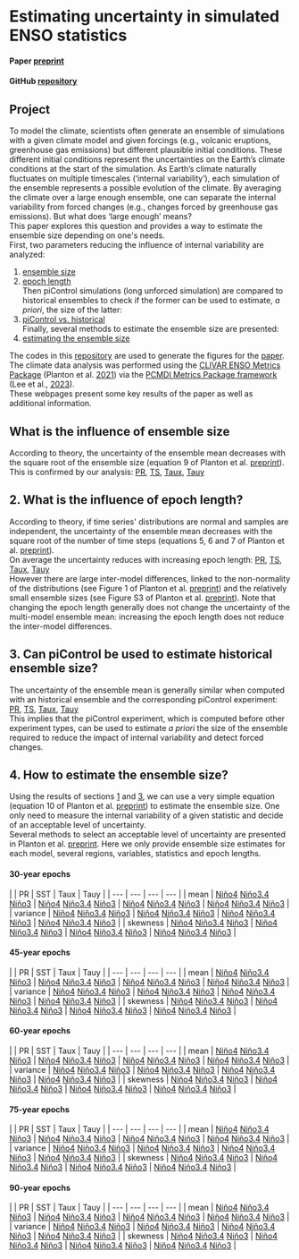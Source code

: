 # Estimating uncertainty in simulated ENSO statistics

#### Paper [preprint](https://doi.org/10.22541/essoar.170196744.48068128/v1)

#### GitHub [repository](https://github.com/yyplanton/estimating_uncertainties_enso/)


## Project
To model the climate, scientists often generate an ensemble of simulations with a given climate model and given forcings (e.g., volcanic eruptions, greenhouse gas emissions) but different plausible initial conditions. These different initial conditions represent the uncertainties on the Earth’s climate conditions at the start of the simulation. As Earth’s climate naturally fluctuates on multiple timescales (‘internal variability’), each simulation of the ensemble represents a possible evolution of the climate. By averaging the climate over a large enough ensemble, one can separate the internal variability from forced changes (e.g., changes forced by greenhouse gas emissions). But what does ‘large enough’ means?  
This paper explores this question and provides a way to estimate the ensemble size depending on one's needs.  
First, two parameters reducing the influence of internal variability are analyzed:
1. [ensemble size](#what-is-the-influence-of-ensemble-size)
2. [epoch length](##-What-is-the-influence-of-epoch-length?)  
Then piControl simulations (long unforced simulation) are compared to historical ensembles to check if the former can be used to estimate, *a priori*, the size of the latter:
3. [piControl vs. historical](##-Can-piControl-be-used-to-estimate-historical-ensemble-size?)  
Finally, several methods to estimate the ensemble size are presented:
4. [estimating the ensemble size](##-How-to-estimate-the-ensemble-size?)  

The codes in this [repository](https://github.com/yyplanton/estimating_uncertainties_enso/) are used to generate the figures for the [paper](https://doi.org/10.22541/essoar.170196744.48068128/v1).  
The climate data analysis was performed using the [CLIVAR ENSO Metrics Package](https://github.com/CLIVAR-PRP/ENSO_metrics) (Planton et al. [2021](https://doi.org/10.1175/BAMS-D-19-0337.1)) via the [PCMDI Metrics Package framework](https://github.com/PCMDI/pcmdi_metrics) (Lee et al., [2023](https://doi.org/10.5194/egusphere-2023-2720)).  
These webpages present some key results of the paper as well as additional information.


## What is the influence of ensemble size
According to theory, the uncertainty of the ensemble mean decreases with the square root of the ensemble size (equation 9 of Planton et al. [preprint](https://doi.org/10.22541/essoar.170196744.48068128/v1)).  
This is confirmed by our analysis: [PR](docs/f3_pr.md), [TS](docs/f3_ts.md), [Taux](docs/f3_tx.md), [Tauy](docs/f3_ty.md)


## 2. What is the influence of epoch length?
According to theory, if time series' distributions are normal and samples are independent, the uncertainty of the ensemble mean decreases with the square root of the number of time steps (equations 5, 6 and 7 of Planton et al. [preprint](https://doi.org/10.22541/essoar.170196744.48068128/v1)).  
On average the uncertainty reduces with increasing epoch length: [PR](docs/f4_pr.md), [TS](docs/f4_ts.md), [Taux](docs/f4_tx.md), [Tauy](docs/f4_ty.md)  
However there are large inter-model differences, linked to the non-normality of the distributions (see Figure 1 of Planton et al. [preprint](https://doi.org/10.22541/essoar.170196744.48068128/v1)) and the relatively small ensemble sizes (see Figure S3 of Planton et al. [preprint](https://doi.org/10.22541/essoar.170196744.48068128/v1)). Note that changing the epoch length generally does not change the uncertainty of the multi-model ensemble mean: increasing the epoch length does not reduce the inter-model differences.  


## 3. Can piControl be used to estimate historical ensemble size?
The uncertainty of the ensemble mean is generally similar when computed with an historical ensemble and the corresponding piControl experiment: [PR](docs/f5_pr.md), [TS](docs/f5_ts.md), [Taux](docs/f5_tx.md), [Tauy](docs/f5_ty.md)  
This implies that the piControl experiment, which is computed before other experiment types, can be used to estimate *a priori* the size of the ensemble required to reduce the impact of internal variability and detect forced changes.


## 4. How to estimate the ensemble size?
Using the results of sections [1](#-What-is-the-influence-of-ensemble-size?) and [3](#-Can-piControl-be-used-to-estimate-historical-ensemble-size?), we can use a very simple equation (equation 10 of Planton et al. [preprint](https://doi.org/10.22541/essoar.170196744.48068128/v1)) to estimate the ensemble size. One only need to measure the internal variability of a given statistic and decide of an acceptable level of uncertainty.  
Several methods to select an acceptable level of uncertainty are presented in Planton et al. [preprint](https://doi.org/10.22541/essoar.170196744.48068128/v1). Here we only provide ensemble size estimates for each model, several regions, variables, statistics and epoch lengths.

#### 30-year epochs

|  | PR | SST | Taux | Tauy |
| --- | --- | --- | --- |
| mean | [Niño4](docs/res_ave_pr_val_n40e_030_year.md) [Niño3.4](docs/res_ave_pr_val_n34e_030_year.md) [Niño3](docs/res_ave_pr_val_n30e_030_year.md) | [Niño4](docs/res_ave_ts_val_n40e_030_year.md) [Niño3.4](docs/res_ave_ts_val_n34e_030_year.md) [Niño3](docs/res_ave_ts_val_n30e_030_year.md) | [Niño4](docs/res_ave_tx_val_n40e_030_year.md) [Niño3.4](docs/res_ave_tx_val_n34e_030_year.md) [Niño3](docs/res_ave_tx_val_n30e_030_year.md) | [Niño4](docs/res_ave_ty_val_n40e_030_year.md) [Niño3.4](docs/res_ave_ty_val_n34e_030_year.md) [Niño3](docs/res_ave_ty_val_n30e_030_year.md) |
| variance | [Niño4](docs/res_var_pr_ano_n40e_030_year.md) [Niño3.4](docs/res_var_pr_ano_n34e_030_year.md) [Niño3](docs/res_var_pr_ano_n30e_030_year.md) | [Niño4](docs/res_var_ts_ano_n40e_030_year.md) [Niño3.4](docs/res_var_ts_ano_n34e_030_year.md) [Niño3](docs/res_var_ts_ano_n30e_030_year.md) | [Niño4](docs/res_var_tx_ano_n40e_030_year.md) [Niño3.4](docs/res_var_tx_ano_n34e_030_year.md) [Niño3](docs/res_var_tx_ano_n30e_030_year.md) | [Niño4](docs/res_var_ty_ano_n40e_030_year.md) [Niño3.4](docs/res_var_ty_ano_n34e_030_year.md) [Niño3](docs/res_var_ty_ano_n30e_030_year.md) |
| skewness | [Niño4](docs/res_ske_pr_ano_n40e_030_year.md) [Niño3.4](docs/res_ske_pr_ano_n34e_030_year.md) [Niño3](docs/res_ske_pr_ano_n30e_030_year.md) | [Niño4](docs/res_ske_ts_ano_n40e_030_year.md) [Niño3.4](docs/res_ske_ts_ano_n34e_030_year.md) [Niño3](docs/res_ske_ts_ano_n30e_030_year.md) | [Niño4](docs/res_ske_tx_ano_n40e_030_year.md) [Niño3.4](docs/res_ske_tx_ano_n34e_030_year.md) [Niño3](docs/res_ske_tx_ano_n30e_030_year.md) | [Niño4](docs/res_ske_ty_ano_n40e_030_year.md) [Niño3.4](docs/res_ske_ty_ano_n34e_030_year.md) [Niño3](docs/res_ske_ty_ano_n30e_030_year.md) |


#### 45-year epochs

|  | PR | SST | Taux | Tauy |
| --- | --- | --- | --- |
| mean | [Niño4](docs/res_ave_pr_val_n40e_045_year.md) [Niño3.4](docs/res_ave_pr_val_n34e_045_year.md) [Niño3](docs/res_ave_pr_val_n30e_045_year.md) | [Niño4](docs/res_ave_ts_val_n40e_045_year.md) [Niño3.4](docs/res_ave_ts_val_n34e_045_year.md) [Niño3](docs/res_ave_ts_val_n30e_045_year.md) | [Niño4](docs/res_ave_tx_val_n40e_045_year.md) [Niño3.4](docs/res_ave_tx_val_n34e_045_year.md) [Niño3](docs/res_ave_tx_val_n30e_045_year.md) | [Niño4](docs/res_ave_ty_val_n40e_045_year.md) [Niño3.4](docs/res_ave_ty_val_n34e_045_year.md) [Niño3](docs/res_ave_ty_val_n30e_045_year.md) |
| variance | [Niño4](docs/res_var_pr_ano_n40e_045_year.md) [Niño3.4](docs/res_var_pr_ano_n34e_045_year.md) [Niño3](docs/res_var_pr_ano_n30e_045_year.md) | [Niño4](docs/res_var_ts_ano_n40e_045_year.md) [Niño3.4](docs/res_var_ts_ano_n34e_045_year.md) [Niño3](docs/res_var_ts_ano_n30e_045_year.md) | [Niño4](docs/res_var_tx_ano_n40e_045_year.md) [Niño3.4](docs/res_var_tx_ano_n34e_045_year.md) [Niño3](docs/res_var_tx_ano_n30e_045_year.md) | [Niño4](docs/res_var_ty_ano_n40e_045_year.md) [Niño3.4](docs/res_var_ty_ano_n34e_045_year.md) [Niño3](docs/res_var_ty_ano_n30e_045_year.md) |
| skewness | [Niño4](docs/res_ske_pr_ano_n40e_045_year.md) [Niño3.4](docs/res_ske_pr_ano_n34e_045_year.md) [Niño3](docs/res_ske_pr_ano_n30e_045_year.md) | [Niño4](docs/res_ske_ts_ano_n40e_045_year.md) [Niño3.4](docs/res_ske_ts_ano_n34e_045_year.md) [Niño3](docs/res_ske_ts_ano_n30e_045_year.md) | [Niño4](docs/res_ske_tx_ano_n40e_045_year.md) [Niño3.4](docs/res_ske_tx_ano_n34e_045_year.md) [Niño3](docs/res_ske_tx_ano_n30e_045_year.md) | [Niño4](docs/res_ske_ty_ano_n40e_045_year.md) [Niño3.4](docs/res_ske_ty_ano_n34e_045_year.md) [Niño3](docs/res_ske_ty_ano_n30e_045_year.md) |


#### 60-year epochs

|  | PR | SST | Taux | Tauy |
| --- | --- | --- | --- |
| mean | [Niño4](docs/res_ave_pr_val_n40e_060_year.md) [Niño3.4](docs/res_ave_pr_val_n34e_060_year.md) [Niño3](docs/res_ave_pr_val_n30e_060_year.md) | [Niño4](docs/res_ave_ts_val_n40e_060_year.md) [Niño3.4](docs/res_ave_ts_val_n34e_060_year.md) [Niño3](docs/res_ave_ts_val_n30e_060_year.md) | [Niño4](docs/res_ave_tx_val_n40e_060_year.md) [Niño3.4](docs/res_ave_tx_val_n34e_060_year.md) [Niño3](docs/res_ave_tx_val_n30e_060_year.md) | [Niño4](docs/res_ave_ty_val_n40e_060_year.md) [Niño3.4](docs/res_ave_ty_val_n34e_060_year.md) [Niño3](docs/res_ave_ty_val_n30e_060_year.md) |
| variance | [Niño4](docs/res_var_pr_ano_n40e_060_year.md) [Niño3.4](docs/res_var_pr_ano_n34e_060_year.md) [Niño3](docs/res_var_pr_ano_n30e_060_year.md) | [Niño4](docs/res_var_ts_ano_n40e_060_year.md) [Niño3.4](docs/res_var_ts_ano_n34e_060_year.md) [Niño3](docs/res_var_ts_ano_n30e_060_year.md) | [Niño4](docs/res_var_tx_ano_n40e_060_year.md) [Niño3.4](docs/res_var_tx_ano_n34e_060_year.md) [Niño3](docs/res_var_tx_ano_n30e_060_year.md) | [Niño4](docs/res_var_ty_ano_n40e_060_year.md) [Niño3.4](docs/res_var_ty_ano_n34e_060_year.md) [Niño3](docs/res_var_ty_ano_n30e_060_year.md) |
| skewness | [Niño4](docs/res_ske_pr_ano_n40e_060_year.md) [Niño3.4](docs/res_ske_pr_ano_n34e_060_year.md) [Niño3](docs/res_ske_pr_ano_n30e_060_year.md) | [Niño4](docs/res_ske_ts_ano_n40e_060_year.md) [Niño3.4](docs/res_ske_ts_ano_n34e_060_year.md) [Niño3](docs/res_ske_ts_ano_n30e_060_year.md) | [Niño4](docs/res_ske_tx_ano_n40e_060_year.md) [Niño3.4](docs/res_ske_tx_ano_n34e_060_year.md) [Niño3](docs/res_ske_tx_ano_n30e_060_year.md) | [Niño4](docs/res_ske_ty_ano_n40e_060_year.md) [Niño3.4](docs/res_ske_ty_ano_n34e_060_year.md) [Niño3](docs/res_ske_ty_ano_n30e_060_year.md) |


#### 75-year epochs

|  | PR | SST | Taux | Tauy |
| --- | --- | --- | --- |
| mean | [Niño4](docs/res_ave_pr_val_n40e_075_year.md) [Niño3.4](docs/res_ave_pr_val_n34e_075_year.md) [Niño3](docs/res_ave_pr_val_n30e_075_year.md) | [Niño4](docs/res_ave_ts_val_n40e_075_year.md) [Niño3.4](docs/res_ave_ts_val_n34e_075_year.md) [Niño3](docs/res_ave_ts_val_n30e_075_year.md) | [Niño4](docs/res_ave_tx_val_n40e_075_year.md) [Niño3.4](docs/res_ave_tx_val_n34e_075_year.md) [Niño3](docs/res_ave_tx_val_n30e_075_year.md) | [Niño4](docs/res_ave_ty_val_n40e_075_year.md) [Niño3.4](docs/res_ave_ty_val_n34e_075_year.md) [Niño3](docs/res_ave_ty_val_n30e_075_year.md) |
| variance | [Niño4](docs/res_var_pr_ano_n40e_075_year.md) [Niño3.4](docs/res_var_pr_ano_n34e_075_year.md) [Niño3](docs/res_var_pr_ano_n30e_075_year.md) | [Niño4](docs/res_var_ts_ano_n40e_075_year.md) [Niño3.4](docs/res_var_ts_ano_n34e_075_year.md) [Niño3](docs/res_var_ts_ano_n30e_075_year.md) | [Niño4](docs/res_var_tx_ano_n40e_075_year.md) [Niño3.4](docs/res_var_tx_ano_n34e_075_year.md) [Niño3](docs/res_var_tx_ano_n30e_075_year.md) | [Niño4](docs/res_var_ty_ano_n40e_075_year.md) [Niño3.4](docs/res_var_ty_ano_n34e_075_year.md) [Niño3](docs/res_var_ty_ano_n30e_075_year.md) |
| skewness | [Niño4](docs/res_ske_pr_ano_n40e_075_year.md) [Niño3.4](docs/res_ske_pr_ano_n34e_075_year.md) [Niño3](docs/res_ske_pr_ano_n30e_075_year.md) | [Niño4](docs/res_ske_ts_ano_n40e_075_year.md) [Niño3.4](docs/res_ske_ts_ano_n34e_075_year.md) [Niño3](docs/res_ske_ts_ano_n30e_075_year.md) | [Niño4](docs/res_ske_tx_ano_n40e_075_year.md) [Niño3.4](docs/res_ske_tx_ano_n34e_075_year.md) [Niño3](docs/res_ske_tx_ano_n30e_075_year.md) | [Niño4](docs/res_ske_ty_ano_n40e_075_year.md) [Niño3.4](docs/res_ske_ty_ano_n34e_075_year.md) [Niño3](docs/res_ske_ty_ano_n30e_075_year.md) |


#### 90-year epochs

|  | PR | SST | Taux | Tauy |
| --- | --- | --- | --- |
| mean | [Niño4](docs/res_ave_pr_val_n40e_090_year.md) [Niño3.4](docs/res_ave_pr_val_n34e_090_year.md) [Niño3](docs/res_ave_pr_val_n30e_090_year.md) | [Niño4](docs/res_ave_ts_val_n40e_090_year.md) [Niño3.4](docs/res_ave_ts_val_n34e_090_year.md) [Niño3](docs/res_ave_ts_val_n30e_090_year.md) | [Niño4](docs/res_ave_tx_val_n40e_090_year.md) [Niño3.4](docs/res_ave_tx_val_n34e_090_year.md) [Niño3](docs/res_ave_tx_val_n30e_090_year.md) | [Niño4](docs/res_ave_ty_val_n40e_090_year.md) [Niño3.4](docs/res_ave_ty_val_n34e_090_year.md) [Niño3](docs/res_ave_ty_val_n30e_090_year.md) |
| variance | [Niño4](docs/res_var_pr_ano_n40e_090_year.md) [Niño3.4](docs/res_var_pr_ano_n34e_090_year.md) [Niño3](docs/res_var_pr_ano_n30e_090_year.md) | [Niño4](docs/res_var_ts_ano_n40e_090_year.md) [Niño3.4](docs/res_var_ts_ano_n34e_090_year.md) [Niño3](docs/res_var_ts_ano_n30e_090_year.md) | [Niño4](docs/res_var_tx_ano_n40e_090_year.md) [Niño3.4](docs/res_var_tx_ano_n34e_090_year.md) [Niño3](docs/res_var_tx_ano_n30e_090_year.md) | [Niño4](docs/res_var_ty_ano_n40e_090_year.md) [Niño3.4](docs/res_var_ty_ano_n34e_090_year.md) [Niño3](docs/res_var_ty_ano_n30e_090_year.md) |
| skewness | [Niño4](docs/res_ske_pr_ano_n40e_090_year.md) [Niño3.4](docs/res_ske_pr_ano_n34e_090_year.md) [Niño3](docs/res_ske_pr_ano_n30e_090_year.md) | [Niño4](docs/res_ske_ts_ano_n40e_090_year.md) [Niño3.4](docs/res_ske_ts_ano_n34e_090_year.md) [Niño3](docs/res_ske_ts_ano_n30e_090_year.md) | [Niño4](docs/res_ske_tx_ano_n40e_090_year.md) [Niño3.4](docs/res_ske_tx_ano_n34e_090_year.md) [Niño3](docs/res_ske_tx_ano_n30e_090_year.md) | [Niño4](docs/res_ske_ty_ano_n40e_090_year.md) [Niño3.4](docs/res_ske_ty_ano_n34e_090_year.md) [Niño3](docs/res_ske_ty_ano_n30e_090_year.md) |
